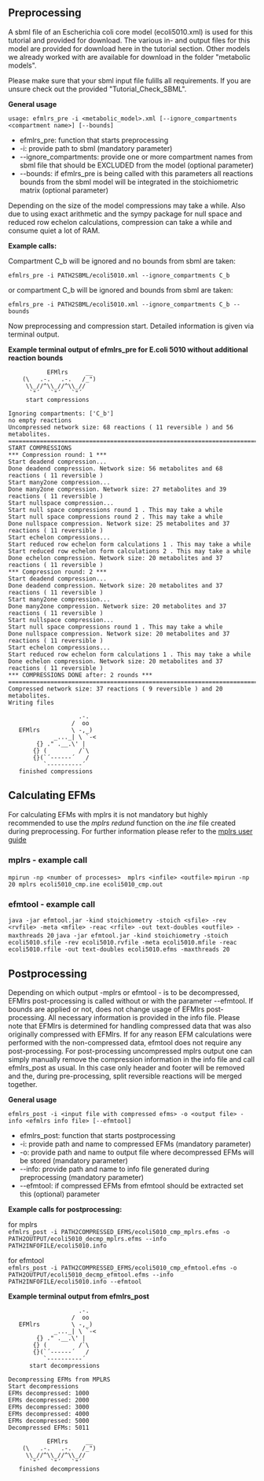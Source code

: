 ## Preprocessing
A sbml file of an Escherichia coli core model (ecoli5010.xml) is used for this tutorial and provided for download. The various in- and output files for this model are provided for download here in the tutorial section. Other models we already worked with are available for download in the folder "metabolic models".

Please make sure that your sbml input file fulills all requirements. If you are unsure check out the provided "Tutorial_Check_SBML".

**General usage**

`usage: efmlrs_pre -i <metabolic_model>.xml [--ignore_compartments <compartment name>] [--bounds]`

- efmlrs_pre: function that starts preprocessing
- -i: provide path to sbml (mandatory parameter)
- --ignore_compartments: provide one or more compartment names from sbml file that should be EXCLUDED from the model (optional parameter)
- --bounds: if efmlrs_pre is being called with this parameters all reactions bounds from the sbml model will be integrated in the stoichiometric matrix (optional parameter)

Depending on the size of the model compressions may take a while. Also due to using exact arithmetic and the sympy package for null space and reduced row echelon calculations, compression can take a while and consume quiet a lot of RAM.

**Example calls:**

Compartment C_b will be ignored and no bounds from sbml are taken:

`efmlrs_pre -i PATH2SBML/ecoli5010.xml --ignore_compartments C_b`

or compartment C_b will be ignored and bounds from sbml are taken:

`efmlrs_pre -i PATH2SBML/ecoli5010.xml --ignore_compartments C_b --bounds`

Now preprocessing and compression start. Detailed information is given via terminal output.

**Example terminal output of efmlrs_pre for E.coli 5010 without additional reaction bounds**
```
           EFMlrs     __ 
    (\   .-.   .-.   /_")
     \\_//^\\_//^\\_//   
      `"´   `"´   `"´    
     start compressions   
                          
Ignoring compartments: ['C_b']
no empty reactions
Uncompressed network size: 68 reactions ( 11 reversible ) and 56 metabolites.
========================================================================
START COMPRESSIONS
*** Compression round: 1 ***
Start deadend compression...
Done deadend compression. Network size: 56 metabolites and 68 reactions ( 11 reversible )
Start many2one compression...
Done many2one compression. Network size: 27 metabolites and 39 reactions ( 11 reversible )
Start nullspace compression...
Start null space compressions round 1 . This may take a while
Start null space compressions round 2 . This may take a while
Done nullspace compression. Network size: 25 metabolites and 37 reactions ( 11 reversible )
Start echelon compressions...
Start reduced row echelon form calculations 1 . This may take a while
Start reduced row echelon form calculations 2 . This may take a while
Done echelon compression. Network size: 20 metabolites and 37 reactions ( 11 reversible )
*** Compression round: 2 ***
Start deadend compression...
Done deadend compression. Network size: 20 metabolites and 37 reactions ( 11 reversible )
Start many2one compression...
Done many2one compression. Network size: 20 metabolites and 37 reactions ( 11 reversible )
Start nullspace compression...
Start null space compressions round 1 . This may take a while
Done nullspace compression. Network size: 20 metabolites and 37 reactions ( 11 reversible )
Start echelon compressions...
Start reduced row echelon form calculations 1 . This may take a while
Done echelon compression. Network size: 20 metabolites and 37 reactions ( 11 reversible )
*** COMPRESSIONS DONE after: 2 rounds ***
========================================================================
Compressed network size: 37 reactions ( 9 reversible ) and 20 metabolites.
Writing files
                          
                    .-.  
                  /  oo  
   EFMlrs         \ -,_) 
             _..._| \ `-<
        {} ." .__.\' |   
       {} (         /`\  
       {}(`´------´   /  
          `----------´   
   finished compressions 
 ```
## Calculating EFMs

For calculating EFMs with mplrs it is not mandatory but highly recommended to use the *mplrs redund* function on the *ine* file created during preprocessing. For further information please refer to the [mplrs user guide](http://cgm.cs.mcgill.ca/~avis/C/lrslib/USERGUIDE.html)

### mplrs - example call
 `mpirun -np <number of processes>  mplrs <infile> <outfile>`
 `mpirun -np 20 mplrs ecoli5010_cmp.ine ecoli5010_cmp.out`

### efmtool - example call
`java -jar efmtool.jar -kind stoichiometry -stoich <sfile> -rev <rvfile> -meta <mfile> -reac <rfile> -out text-doubles <outfile> -maxthreads 20`
`java -jar efmtool.jar -kind stoichiometry -stoich ecoli5010.sfile -rev ecoli5010.rvfile -meta ecoli5010.mfile -reac ecoli5010.rfile -out text-doubles ecoli5010.efms -maxthreads 20`

## Postprocessing
Depending on which output -mplrs or efmtool - is to be decompressed, EFMlrs post-processing is called without or with the parameter --efmtool. If bounds are applied or not, does not change usage of EFMlrs post-processing. All necessary information is provided in the info file. Please note that EFMlrs is determined for handling compressed data that was also originally compressed with EFMlrs. If for any reason EFM calculations were performed with the non-compressed data, efmtool does not require any post-processing. For post-processing uncompressed mplrs output one can simply manually remove the compression information in the info file and call efmlrs_post as usual. In this case only header and footer will be removed and the, during pre-processing, split reversible reactions will be merged together.

**General usage**  

`efmlrs_post -i <input file with compressed efms> -o <output file> -info <efmlrs info file> [--efmtool]`

- efmlrs_post: function that starts postprocessing
- -i: provide path and name to compressed EFMs (mandatory parameter)
- -o: provide path and name to output file where decompressed EFMs will be stored (mandatory parameter)
- --info: provide path and name to info file generated during preprocessing (mandatory parameter)
- --efmtool: if compressed EFMs from efmtool should be extracted set this (optional) parameter

**Example calls for postprocessing:**

for mplrs  
`efmlrs_post -i PATH2COMPRESSED_EFMS/ecoli5010_cmp_mplrs.efms -o PATH2OUTPUT/ecoli5010_decmp_mplrs.efms --info PATH2INFOFILE/ecoli5010.info`

for efmtool  
`efmlrs_post -i PATH2COMPRESSED_EFMS/ecoli5010_cmp_efmtool.efms -o PATH2OUTPUT/ecoli5010_decmp_efmtool.efms --info PATH2INFOFILE/ecoli5010.info --efmtool`

**Example terminal output from efmlrs_post**
```
                    .-.  
                  /  oo  
   EFMlrs         \ -,_)
             _..._| \ `-<
        {} ." .__.\' |   
       {} (         /`\  
       {}(`´------´   /  
          `----------´   
      start decompressions   

Decompressing EFMs from MPLRS
Start decompressions
EFMs decompressed: 1000
EFMs decompressed: 2000
EFMs decompressed: 3000
EFMs decompressed: 4000
EFMs decompressed: 5000
Decompressed EFMs: 5011

           EFMlrs     __
    (\   .-.   .-.   /_")
     \\_//^\\_//^\\_//   
      `"´   `"´   `"´    
   finished decompressions
```
